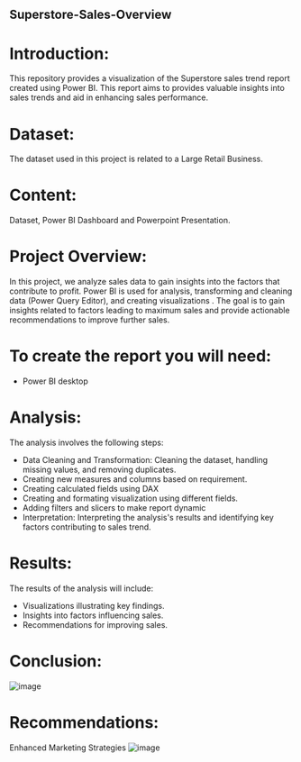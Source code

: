 ## Superstore-Sales-Overview

# Introduction:
This repository provides a visualization of the Superstore sales trend report created using Power BI. This report aims to  provides  valuable insights into sales trends and aid in enhancing sales performance.

# Dataset: 
The dataset used in this project is related to a Large Retail Business.

# Content:
Dataset, Power BI Dashboard and Powerpoint Presentation.

# Project Overview:
In this project, we analyze sales data to gain insights into the factors that contribute to profit. Power BI  is used for analysis, transforming and cleaning data (Power Query Editor), and creating visualizations . The goal is to gain insights related to factors leading to maximum sales and provide actionable recommendations to improve further sales.

# To create the report you will need:

- Power BI desktop


# Analysis:
The analysis involves the following steps:
- Data Cleaning and Transformation: Cleaning the dataset, handling missing values, and removing duplicates.
- Creating new measures and columns based on requirement.
- Creating calculated fields using DAX
- Creating and formating visualization using different fields.
- Adding filters and slicers to make report dynamic
- Interpretation: Interpreting the analysis's results and identifying key factors contributing to sales trend.

# Results:
The results of the analysis will include:
- Visualizations illustrating key findings.
- Insights into factors influencing sales.
- Recommendations for improving sales.
  

# Conclusion:
![image](https://github.com/Smeerel/Superstore-Sales-Overview/assets/143562418/70cf790f-7cbc-4713-a99a-6c17830b1376)


# Recommendations:
Enhanced Marketing Strategies
![image](https://github.com/Smeerel/Superstore-Sales-Overview/assets/143562418/97389b42-e019-48c7-bd21-633526f91bdd)



